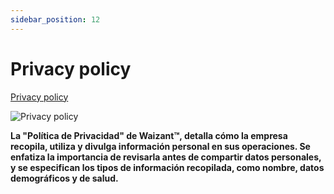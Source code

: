 ```yaml
---
sidebar_position: 12
---
```


# Privacy policy

[Privacy policy](https://www.waizant.com/privacy-policy)

![Privacy policy](/img/store-usuario/privacy_policy.png )

**La "Política de Privacidad" de Waizant™, detalla cómo la empresa recopila, utiliza y divulga información personal en sus operaciones. Se enfatiza la importancia de revisarla antes de compartir datos personales, y se especifican los tipos de información recopilada, como nombre, datos demográficos y de salud.**
